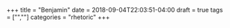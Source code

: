 +++
title = "Benjamin"
date = 2018-09-04T22:03:51-04:00
draft = true
tags = ["",""]
categories = "rhetoric"
+++
